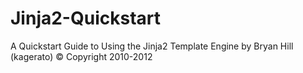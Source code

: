 # Jinja2-Quickstart
A Quickstart Guide to Using the Jinja2 Template Engine by  Bryan Hill (kagerato)  © Copyright 2010-2012
